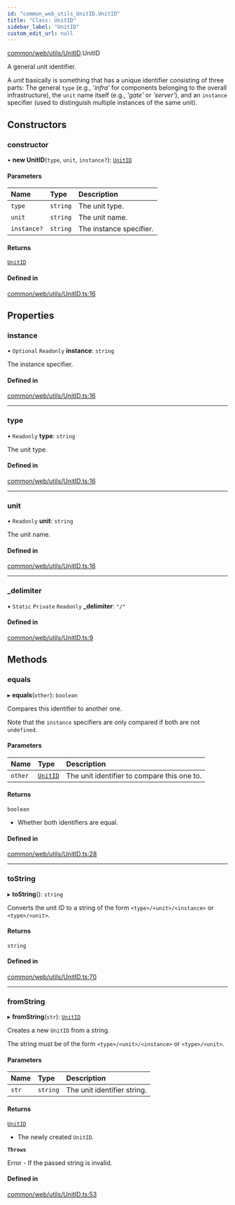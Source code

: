 ```yaml
---
id: "common_web_utils_UnitID.UnitID"
title: "Class: UnitID"
sidebar_label: "UnitID"
custom_edit_url: null
---
```


[common/web/utils/UnitID](../modules/common_web_utils_UnitID.md).UnitID

A general unit identifier.

A *unit* basically is something that has a unique identifier consisting of three parts: The general ``type`` (e.g., *'infra'* for components
belonging to the overall infrastructure), the ``unit`` name itself (e.g., *'gate'* or *'server'*), and an ``instance`` specifier (used to
distinguish multiple instances of the same unit).

## Constructors

### constructor

• **new UnitID**(`type`, `unit`, `instance?`): [`UnitID`](common_web_utils_UnitID.UnitID.md)

#### Parameters

| Name | Type | Description |
| :------ | :------ | :------ |
| `type` | `string` | The unit type. |
| `unit` | `string` | The unit name. |
| `instance?` | `string` | The instance specifier. |

#### Returns

[`UnitID`](common_web_utils_UnitID.UnitID.md)

#### Defined in

[common/web/utils/UnitID.ts:16](https://github.com/Soroush9978/rds-ng/blob/165bdc6/src/common/web/utils/UnitID.ts#L16)

## Properties

### instance

• `Optional` `Readonly` **instance**: `string`

The instance specifier.

#### Defined in

[common/web/utils/UnitID.ts:16](https://github.com/Soroush9978/rds-ng/blob/165bdc6/src/common/web/utils/UnitID.ts#L16)

___

### type

• `Readonly` **type**: `string`

The unit type.

#### Defined in

[common/web/utils/UnitID.ts:16](https://github.com/Soroush9978/rds-ng/blob/165bdc6/src/common/web/utils/UnitID.ts#L16)

___

### unit

• `Readonly` **unit**: `string`

The unit name.

#### Defined in

[common/web/utils/UnitID.ts:16](https://github.com/Soroush9978/rds-ng/blob/165bdc6/src/common/web/utils/UnitID.ts#L16)

___

### \_delimiter

▪ `Static` `Private` `Readonly` **\_delimiter**: ``"/"``

#### Defined in

[common/web/utils/UnitID.ts:9](https://github.com/Soroush9978/rds-ng/blob/165bdc6/src/common/web/utils/UnitID.ts#L9)

## Methods

### equals

▸ **equals**(`other`): `boolean`

Compares this identifier to another one.

Note that the ``instance`` specifiers are only compared if both are not ``undefined``.

#### Parameters

| Name | Type | Description |
| :------ | :------ | :------ |
| `other` | [`UnitID`](common_web_utils_UnitID.UnitID.md) | The unit identifier to compare this one to. |

#### Returns

`boolean`

- Whether both identifiers are equal.

#### Defined in

[common/web/utils/UnitID.ts:28](https://github.com/Soroush9978/rds-ng/blob/165bdc6/src/common/web/utils/UnitID.ts#L28)

___

### toString

▸ **toString**(): `string`

Converts the unit ID to a string of the form ``<type>/<unit>/<instance>`` or ``<type>/<unit>``.

#### Returns

`string`

#### Defined in

[common/web/utils/UnitID.ts:70](https://github.com/Soroush9978/rds-ng/blob/165bdc6/src/common/web/utils/UnitID.ts#L70)

___

### fromString

▸ **fromString**(`str`): [`UnitID`](common_web_utils_UnitID.UnitID.md)

Creates a new ``UnitID`` from a string.

The string must be of the form ``<type>/<unit>/<instance>`` or ``<type>/<unit>``.

#### Parameters

| Name | Type | Description |
| :------ | :------ | :------ |
| `str` | `string` | The unit identifier string. |

#### Returns

[`UnitID`](common_web_utils_UnitID.UnitID.md)

- The newly created ``UnitID``.

**`Throws`**

Error - If the passed string is invalid.

#### Defined in

[common/web/utils/UnitID.ts:53](https://github.com/Soroush9978/rds-ng/blob/165bdc6/src/common/web/utils/UnitID.ts#L53)
